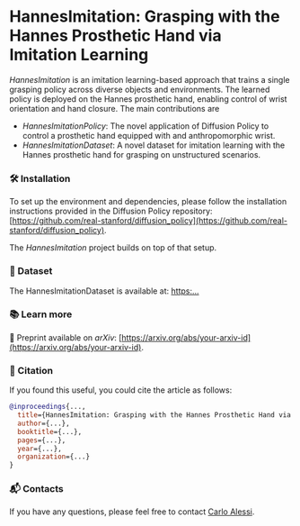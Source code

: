 # HannesImitation: Grasping with the Hannes Prosthetic Hand via Imitation Learning

_HannesImitation_ is an imitation learning-based approach that trains a single grasping policy across diverse objects and environments. 
The learned policy is deployed on the Hannes prosthetic hand, enabling control of wrist orientation and hand closure. The main contributions are
- _HannesImitationPolicy_: The novel application of Diffusion Policy to control a prosthetic hand equipped with and anthropomorphic wrist.
- _HannesImitationDataset_: A novel dataset for imitation learning with the Hannes prosthetic hand for grasping on unstructured scenarios.

### 🛠️ Installation
To set up the environment and dependencies, please follow the installation instructions provided in the Diffusion Policy repository: [https://github.com/real-stanford/diffusion_policy](https://github.com/real-stanford/diffusion_policy).

The _HannesImitation_ project builds on top of that setup.

### 📂 Dataset
The HannesImitationDataset is available at: [https:...](TODO)


### 📚 Learn more
📄 Preprint available on *arXiv*: [https://arxiv.org/abs/your-arxiv-id](https://arxiv.org/abs/your-arxiv-id).

### 🤝 Citation
If you found this useful, you could cite the article as follows:

```bibtex
@inproceedings{...,
  title={HannesImitation: Grasping with the Hannes Prosthetic Hand via Imitation Learning},
  author={...},
  booktitle={...},
  pages={...},
  year={...},
  organization={...}
}
```

### 📬 Contacts
If you have any questions, please feel free to contact [Carlo Alessi](https://hsp.iit.it/people-details/-/people/carlo-alessi).
